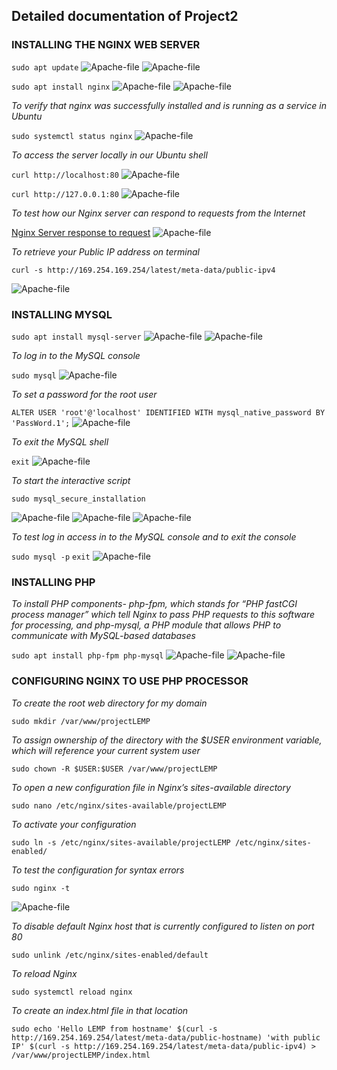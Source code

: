 ## Detailed documentation of Project2

### INSTALLING THE NGINX WEB SERVER

`sudo apt update`
![Apache-file](./Images/Apache-file1.PNG)
![Apache-file](./Images/Apache-file2.PNG)

`sudo apt install nginx`
![Apache-file](./Images/Apache-file3.PNG)
![Apache-file](./Images/Apache-file4.PNG)

*To verify that nginx was successfully installed and is running as a service in Ubuntu*

`sudo systemctl status nginx`
![Apache-file](./Images/Apache-file5.PNG)

*To access the server locally in our Ubuntu shell*

 `curl http://localhost:80`
 ![Apache-file](./Images/Apache-file6.PNG)

 `curl http://127.0.0.1:80`
 ![Apache-file](./Images/Apache-file7.PNG)

*To test how our Nginx server can respond to requests from the Internet*

[Nginx Server response to request](http://ec2-100-26-212-185.compute-1.amazonaws.com/)
![Apache-file](./Images/Apache-file8.PNG)

*To retrieve your Public IP address on terminal*

`curl -s http://169.254.169.254/latest/meta-data/public-ipv4`

![Apache-file](./Images/Apache-file9.PNG)

### INSTALLING MYSQL

`sudo apt install mysql-server`
![Apache-file](./Images/Apache-file10.PNG)
![Apache-file](./Images/Apache-file11.PNG)

*To log in to the MySQL console*

`sudo mysql`
![Apache-file](./Images/Apache-file12.PNG)

*To set a password for the root user*

`ALTER USER 'root'@'localhost' IDENTIFIED WITH mysql_native_password BY 'PassWord.1';`
![Apache-file](./Images/Apache-file13.PNG)

*To exit the MySQL shell*

`exit`
![Apache-file](./Images/Apache-file14.PNG)

*To start the interactive script*

`sudo mysql_secure_installation`

![Apache-file](./Images/Apache-file15.PNG)
![Apache-file](./Images/Apache-file16.PNG)
![Apache-file](./Images/Apache-file17.PNG)

*To test log in access in to the MySQL console and to exit the console*

`sudo mysql -p`
`exit`
![Apache-file](./Images/Apache-file18.PNG)


### INSTALLING PHP

*To install PHP components- php-fpm, which stands for “PHP fastCGI process manager” which tell Nginx to pass PHP requests to this software for processing, and php-mysql, a PHP module that allows PHP to communicate with MySQL-based databases*

`sudo apt install php-fpm php-mysql`
![Apache-file](./Images/Apache-file19.PNG)
![Apache-file](./Images/Apache-file20.PNG)


### CONFIGURING NGINX TO USE PHP PROCESSOR

*To create the root web directory for my domain*

`sudo mkdir /var/www/projectLEMP`

*To assign ownership of the directory with the $USER environment variable, which will reference your current system user*

`sudo chown -R $USER:$USER /var/www/projectLEMP`

*To open a new configuration file in Nginx’s sites-available directory*

`sudo nano /etc/nginx/sites-available/projectLEMP`

*To activate your configuration*

`sudo ln -s /etc/nginx/sites-available/projectLEMP /etc/nginx/sites-enabled/`

*To test the configuration for syntax errors*

`sudo nginx -t`

![Apache-file](./Images/Apache-file21.PNG)

*To disable default Nginx host that is currently configured to listen on port 80*

`sudo unlink /etc/nginx/sites-enabled/default`

*To reload Nginx*

`sudo systemctl reload nginx`

*To create an index.html file in that location*

`sudo echo 'Hello LEMP from hostname' $(curl -s http://169.254.169.254/latest/meta-data/public-hostname) 'with public IP' $(curl -s http://169.254.169.254/latest/meta-data/public-ipv4) > /var/www/projectLEMP/index.html`




